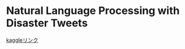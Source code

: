 # Natural Language Processing with Disaster Tweets

[kaggleリンク](https://www.kaggle.com/competitions/nlp-getting-started)